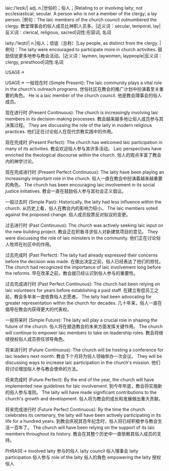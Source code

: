 laic:/ˈleɪɪk/| adj. n.|世俗的；俗人；|Relating to or involving laity; not ecclesiastical; secular.  A person who is not a member of the clergy; a lay person. |例句：The laic members of the church council outnumbered the clergy. 教堂理事会的俗人成员比神职人员多。|近义词：secular, temporal, lay|反义词：clerical, religious, sacred|词性:形容词, 名词

laity:/ˈleɪɪti/| n.|俗人；信徒（总称）|Lay people, as distinct from the clergy. |例句：The laity were encouraged to participate more in church activities.  鼓励信徒更多地参与教会活动。|近义词：laymen, laywomen, laypeople|反义词：clergy, priesthood|词性:名词


USAGE->

USAGE->
一般现在时 (Simple Present):
The laic community plays a vital role in the church's outreach programs. 世俗社区在教会的推广计划中扮演着至关重要的角色。
He is a laic member of the church council. 他是教会理事会的俗人成员。

现在进行时 (Present Continuous):
The church is increasingly involving laic members in its decision-making processes. 教会越来越多地让俗人成员参与其决策过程。
They are discussing the role of the laity in modern religious practices. 他们正在讨论俗人在现代宗教实践中的作用。

现在完成时 (Present Perfect):
The church has welcomed laic participation in many of its activities. 教会欢迎俗人参与其许多活动。
Laic perspectives have enriched the theological discourse within the church. 俗人的观点丰富了教会内的神学讨论。

现在完成进行时 (Present Perfect Continuous):
The laity have been playing an increasingly important role in the church. 俗人一直在教会中扮演着越来越重要的角色。
The church has been encouraging laic involvement in its social justice initiatives. 教会一直在鼓励俗人参与其社会正义倡议。


一般过去时 (Simple Past):
Historically, the laity had less influence within the church. 从历史上看，俗人在教会内的影响力较小。
The laic members voted against the proposed change. 俗人成员投票反对拟议的变更。

过去进行时 (Past Continuous):
The church was actively seeking laic input on the new building project. 教会正在积极寻求俗人对新建筑项目的意见。
They were discussing the role of laic ministers in the community. 他们正在讨论俗人牧师在社区中的作用。


过去完成时 (Past Perfect):
The laity had already expressed their concerns before the decision was made. 在做出决定之前，俗人已经表达了他们的担忧。
The church had recognized the importance of laic involvement long before the reforms. 早在改革之前，教会就已经认识到俗人参与的重要性。

过去完成进行时 (Past Perfect Continuous):
The church had been relying on laic volunteers for years before establishing a paid staff. 在建立有偿员工之前，教会多年来一直依靠俗人志愿者。
The laity had been advocating for greater representation within the church for decades. 几十年来，俗人一直在倡导在教会内获得更大的代表权。


一般将来时 (Simple Future):
The laity will play a crucial role in shaping the future of the church. 俗人将在塑造教会的未来方面发挥关键作用。
The church will continue to empower laic members to take on leadership roles. 教会将继续授权俗人成员担任领导角色。


将来进行时 (Future Continuous):
The church will be hosting a conference for laic leaders next month. 教会下个月将为俗人领袖举办一次会议。
They will be discussing ways to increase laic participation in the church's mission. 他们将讨论增加俗人参与教会使命的方法。


将来完成时 (Future Perfect):
By the end of the year, the church will have implemented new guidelines for laic involvement. 到今年年底，教会将实施新的俗人参与准则。
The laity will have made significant contributions to the church's growth and development. 俗人将为教会的成长和发展做出重大贡献。


将来完成进行时 (Future Perfect Continuous):
By the time the church celebrates its centenary, the laity will have been actively participating in its life for a hundred years. 到教会庆祝其百年纪念时，俗人将已经积极参与教会生活一百年了。
The church will have been relying on the support of its laic members throughout its history.  教会在其整个历史中一直依赖其俗人成员的支持。



PHRASE->
involved laity 参与的俗人
laity council 俗人理事会
laity participation 俗人参与
role of the laity 俗人的角色
empowering the laity 授权俗人
